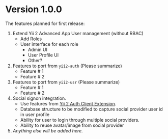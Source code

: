 Version 1.0.0
=============

The features planned for first release:

1. Extend Yii 2 Advanced App User management (without RBAC)
   - Add Roles
   - User interface for each role
     - Admin UI
     - User Profile UI
     - Other?
2. Features to port from `yii2-auth` (Please summarize)
   - Feature # 1
   - Feature # 2
3. Features to port from `yii2-usr` (Please summarize) 
   - Feature # 1
   - Feature # 2
4. Social signon integration. 
   - Use features from [Yii 2 Auth Client Extension](https://github.com/yiisoft/yii2-authclient/).
   - Database structure to be modified to capture social provider user id in user profile
   - Ability for user to login through multiple social providers.
   - Ability to reuse avatar/image from social provider
5. _Anything else will be added here._

